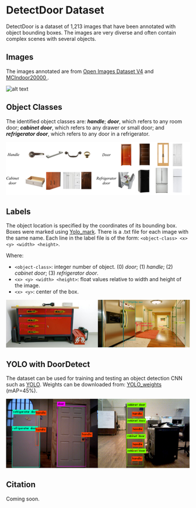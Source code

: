 # DetectDoor Dataset
DetectDoor is a dataset of 1,213 images that have been annotated with object bounding boxes. The images are very diverse and often contain complex scenes with several objects. 


## Images
The images annotated are from [Open Images Dataset V4](https://storage.googleapis.com/openimages/web/index.html) and [MCIndoor20000 ](https://github.com/bircatmcri/MCIndoor20000).

![alt text](/readme_figures/Fig1.png)


## Object Classes 
The identified object classes are: ***handle***; ***door***, which refers to any room door; ***cabinet door***, which refers to any drawer or small door; and ***refrigerator door***, which refers to any door in a refrigerator.  

![alt text](/readme_figures/Fig2.png)


## Labels
The object location is specified by the coordinates of its bounding box. Boxes were marked using [Yolo_mark](https://github.com/AlexeyAB/Yolo_mark). There is a .txt file for each image with the same name. Each line in the label file is of the form: `<object-class> <x> <y> <width> <height>`.

Where:
* `<object-class>`: integer number of object. (0) *door*; (1) *handle*; (2) *cabinet door*; (3) *refrigerator door*.
* `<x> <y> <width> <height>`: float values relative to width and height of the image.
* `<x> <y>`: center of the box.

![alt text](/readme_figures/Fig3.png)


## YOLO with DoorDetect
The dataset can be used for training and testing an object detection CNN such as [YOLO](https://pjreddie.com/darknet/yolo/). Weights can be downloaded from: [YOLO_weights](https://drive.google.com/open?id=1i9E9pTPN5MtRxgBJWLnfQl2ypCv92dXk) (mAP=45%). 

![alt text](/readme_figures/Fig4.png)

## Citation
Coming soon.
